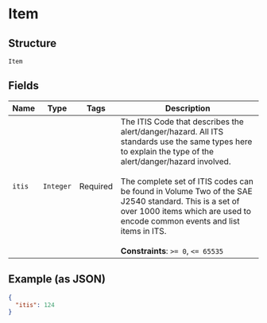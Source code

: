 
# Item

## Structure

`Item`

## Fields

| Name | Type | Tags | Description |
|  --- | --- | --- | --- |
| `itis` | `Integer` | Required | The ITIS Code that describes the alert/danger/hazard. All ITS standards use the same types here to explain the type of the alert/danger/hazard involved.<br><br>The complete set of ITIS codes can be found in Volume Two of the SAE J2540 standard. This is a set of over 1000 items which are used to encode common events and list items in ITS.<br><br>**Constraints**: `>= 0`, `<= 65535` |

## Example (as JSON)

```json
{
  "itis": 124
}
```

